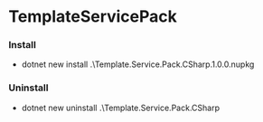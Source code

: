 # TemplateServicePack

  ### Install
  - dotnet new install .\Template.Service.Pack.CSharp.1.0.0.nupkg
  ### Uninstall
  - dotnet new uninstall .\Template.Service.Pack.CSharp
